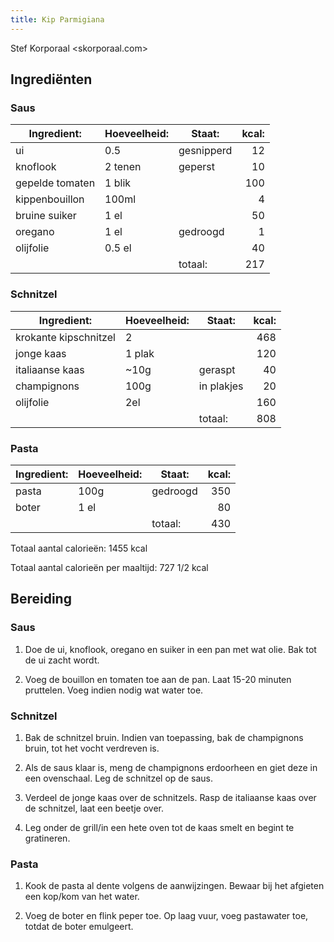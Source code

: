 ```yaml
---
title: Kip Parmigiana
---
```


Stef Korporaal <skorporaal.com>

## Ingrediënten

### Saus

| Ingredient:     | Hoeveelheid: | Staat:     | kcal: |
| --------------- | ------------ | ---------- | ----: |
| ui              | 0.5          | gesnipperd |    12 |
| knoflook        | 2 tenen      | geperst    |    10 |
| gepelde tomaten | 1 blik       |            |   100 |
| kippenbouillon  | 100ml        |            |     4 |
| bruine suiker   | 1 el         |            |    50 |
| oregano         | 1 el         | gedroogd   |     1 |
| olijfolie       | 0.5 el       |            |    40 |
|                 |              | totaal:    |   217 |

### Schnitzel

| Ingredient:           | Hoeveelheid: | Staat:     | kcal: |
| --------------------- | ------------ | ---------- | ----: |
| krokante kipschnitzel | 2            |            |   468 |
| jonge kaas            | 1 plak       |            |   120 |
| italiaanse kaas       | ~10g         | geraspt    |    40 |
| champignons           | 100g         | in plakjes |    20 |
| olijfolie             | 2el          |            |   160 |
|                       |              | totaal:    |   808 |

### Pasta

| Ingredient: | Hoeveelheid: | Staat:   | kcal: |
| ----------- | ------------ | -------- | ----: |
| pasta       | 100g         | gedroogd |   350 |
| boter       | 1 el         |          |    80 |
|             |              | totaal:  |   430 |

Totaal aantal calorieën: 1455 kcal

Totaal aantal calorieën per maaltijd: 727 1/2 kcal

## Bereiding

### Saus

1. Doe de ui, knoflook, oregano en suiker in een pan met wat olie. Bak tot de ui zacht wordt.

1. Voeg de bouillon en tomaten toe aan de pan. Laat 15-20 minuten pruttelen. Voeg indien nodig wat water toe.

### Schnitzel

1. Bak de schnitzel bruin. Indien van toepassing, bak de champignons bruin, tot het vocht verdreven is.

1. Als de saus klaar is, meng de champignons erdoorheen en giet deze in een ovenschaal. Leg de schnitzel op de saus.

1. Verdeel de jonge kaas over de schnitzels. Rasp de italiaanse kaas over de schnitzel, laat een beetje over.

1. Leg onder de grill/in een hete oven tot de kaas smelt en begint te gratineren.

### Pasta

1. Kook de pasta al dente volgens de aanwijzingen. Bewaar bij het afgieten een kop/kom van het water.

1. Voeg de boter en flink peper toe. Op laag vuur, voeg pastawater toe, totdat de boter emulgeert.
